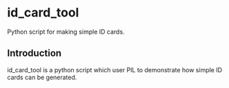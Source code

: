 # id_card_tool

Python script for making simple ID cards.

Introduction
------------

id_card_tool is a python script which user PIL to demonstrate how simple ID cards can be generated.
